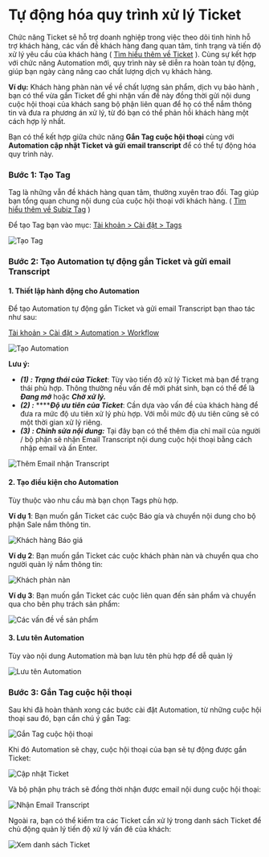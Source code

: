 # Tự động hóa quy trình xử lý Ticket

Chức năng Ticket sẽ hỗ trợ doanh nghiệp trong việc theo dõi tình hình hỗ trợ khách hàng, các vấn đề khách hàng đang quan tâm, tình trạng và tiến độ xử lý yêu cầu của khách hàng \( [Tìm hiểu thêm về Ticket](https://help.subiz.com/bat-dau-voi-subiz/lam-viec-tren-subiz/ticket-quan-ly-cham-soc-khach-hang#ticket-la-gi) \). Cùng sự kết hợp với chức năng Automation mới, quy trình này sẽ diễn ra hoàn toàn tự động, giúp bạn ngày càng nâng cao chất lượng dịch vụ khách hàng. 

**Ví dụ:** Khách hàng phàn nàn về về chất lượng sản phẩm, dịch vụ bảo hành , bạn có thể vừa gắn Ticket để ghi nhận vấn đề này đồng thời gửi nội dung cuộc hội thoại của khách sang bộ phận liên quan để họ có thể nắm thông tin và đưa ra phương án xử lý, từ đó bạn có thể phản hồi khách hàng một cách hợp lý nhất.

Bạn có thể kết hợp giữa chức năng **Gắn Tag cuộc hội thoại** cùng với **Automation cập nhật Ticket và gửi email transcript** để có thể tự động hóa quy trình này.

### Bước 1: Tạo Tag

Tag là những vẫn đề khách hàng quan tâm, thường xuyên trao đổi. Tag giúp bạn tổng quan chung nội dung của cuộc hội thoại với khách hàng. \( [Tìm hiểu thêm về Subiz Tag](https://help.subiz.com/bat-dau-voi-subiz/lam-viec-tren-subiz/gan-tag-cuoc-hoi-thoai) \)

Để tạo Tag bạn vào mục: [Tài khoản &gt; Cài đặt &gt; Tags ](https://app.subiz.com/settings/tags)

![T&#x1EA1;o Tag ](../../../.gitbook/assets/gan-tag%20%281%29.png)

### Bước 2: Tạo Automation tự động gắn Ticket và gửi email Transcript

#### 1. Thiết lập hành động cho Automation

Để tạo Automation tự động gắn Ticket và gửi email Transcript bạn thao tác như sau:

[Tài khoản &gt; Cài đặt &gt; Automation &gt; Workflow](https://app.subiz.com/settings/automation-workflow)

![T&#x1EA1;o Automation](../../../.gitbook/assets/tao-automation-4.png)

**Lưu ý:** 

*  _**\(1\) : Trạng thái của Ticket**_: Tùy vào tiến độ xử lý Ticket mà bạn để trạng thái phù hợp. Thông thường nếu vấn đề mới phát sinh, bạn có thể để là _**Đang mở**_ hoặc _**Chờ xử lý.**_
* _**\(2\) :**_ ****_**Độ ưu tiên của Ticket**_: Cần dựa vào vấn đề của khách hàng để đưa ra mức độ ưu tiên xử lý phù hợp. Với mỗi mức độ ưu tiên cũng sẽ có một thời gian xử lý riêng.
* _**\(3\) :  Chỉnh sửa nội dung:**_ Tại đây bạn có thể thêm địa chỉ mail của người / bộ phận sẽ nhận Email Transcript nội dung cuộc hội thoại bằng cách nhập email và ấn Enter.

![Th&#xEA;m Email nh&#x1EAD;n Transcript](../../../.gitbook/assets/them-email-nhan-1.png)

#### 2. Tạo điều kiện cho Automation

Tùy thuộc vào nhu cầu mà bạn chọn Tags phù hợp. 

**Ví dụ 1**: Bạn muốn gắn Ticket các cuộc Báo gía và chuyển nội dung cho bộ phận Sale nắm thông tin.

![Kh&#xE1;ch h&#xE0;ng B&#xE1;o gi&#xE1;](../../../.gitbook/assets/dieu-kien-3.png)

**Ví dụ 2**: Bạn muốn gắn Ticket các cuộc khách phàn nàn và chuyển qua cho người quản lý nắm thông tin:

![Kh&#xE1;ch ph&#xE0;n n&#xE0;n](../../../.gitbook/assets/phan-nan.png)

**Ví dụ 3**: Bạn muốn gắn Ticket các cuộc liên quan đến sản phẩm và chuyển qua cho bên phụ trách sản phẩm:

![C&#xE1;c v&#x1EA5;n &#x111;&#x1EC1; v&#x1EC1; s&#x1EA3;n ph&#x1EA9;m](../../../.gitbook/assets/doi-tra.png)

#### 3. Lưu tên Automation

Tùy vào nội dung Automation mà bạn lưu tên phù hợp để dễ quản lý 

![L&#x1B0;u t&#xEA;n Automation](../../../.gitbook/assets/luu-ten-2.png)

### Bước 3: Gắn Tag cuộc hội thoại

Sau khi đã hoàn thành xong các bước cài đặt Automation, từ những cuộc hội thoại sau đó, bạn cần chú ý gắn Tag:

![G&#x1EAF;n Tag cu&#x1ED9;c h&#x1ED9;i tho&#x1EA1;i](../../../.gitbook/assets/tag.png)

Khi đó Automation sẽ chạy, cuộc hội thoại của bạn sẽ tự động được gắn Ticket:

![C&#x1EAD;p nh&#x1EAD;t Ticket](../../../.gitbook/assets/cap-nhat-t-1.png)

Và bộ phận phụ trách sẽ đồng thời nhận được email nội dung cuộc hội thoại:

![Nh&#x1EAD;n Email Transcript](../../../.gitbook/assets/email-t.png)

Ngoài ra, bạn có thể kiểm tra các Ticket cần xử lý trong danh sách Ticket để chủ động quản lý tiến độ xử lý vấn đê của khách:

![Xem danh s&#xE1;ch Ticket](../../../.gitbook/assets/xem-ticket.png)

